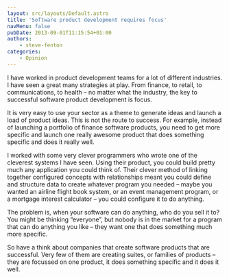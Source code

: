 ```yaml
---
layout: src/layouts/Default.astro
title: 'Software product development requires focus'
navMenu: false
pubDate: 2013-09-01T11:15:54+01:00
authors:
    - steve-fenton
categories:
    - Opinion
---
```


I have worked in product development teams for a lot of different industries. I have seen a great many strategies at play. From finance, to retail, to communications, to health – no matter what the industry, the key to successful software product development is focus.

It is very easy to use your sector as a theme to generate ideas and launch a load of product ideas. This is not the route to success. For example, instead of launching a portfolio of finance software products, you need to get more specific and launch one really awesome product that does something specific and does it really well.

I worked with some very clever programmers who wrote one of the cleverest systems I have seen. Using their product, you could build pretty much any application you could think of. Their clever method of linking together configured concepts with relationships meant you could define and structure data to create whatever program you needed – maybe you wanted an airline flight book system, or an event management program, or a mortgage interest calculator – you could configure it to do anything.

The problem is, when your software can do anything, who do you sell it to? You might be thinking “everyone”, but nobody is in the market for a program that can do anything you like – they want one that does something much more specific.

So have a think about companies that create software products that are successful. Very few of them are creating suites, or families of products – they are focussed on one product, it does something specific and it does it well.
